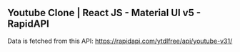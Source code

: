 ## Youtube Clone | React JS - Material UI v5 - RapidAPI

Data is fetched from this API: https://rapidapi.com/ytdlfree/api/youtube-v31/
